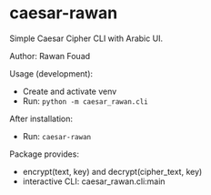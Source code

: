 # caesar-rawan

Simple Caesar Cipher CLI with Arabic UI.

Author: Rawan Fouad

Usage (development):
- Create and activate venv
- Run: `python -m caesar_rawan.cli`

After installation:
- Run: `caesar-rawan`

Package provides:
- encrypt(text, key) and decrypt(cipher_text, key)
- interactive CLI: caesar_rawan.cli:main
